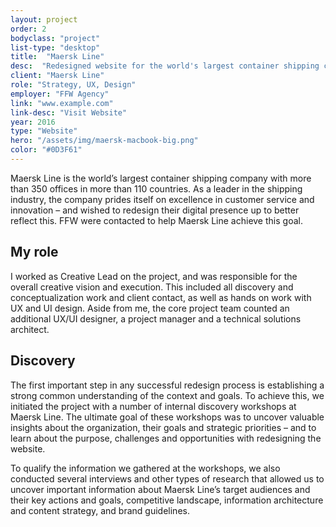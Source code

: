 ```yaml
---
layout: project
order: 2
bodyclass: "project"
list-type: "desktop"
title:  "Maersk Line"
desc:  "Redesigned website for the world's largest container shipping company."
client: "Maersk Line"
role: "Strategy, UX, Design"
employer: "FFW Agency"
link: "www.example.com"
link-desc: "Visit Website"
year: 2016
type: "Website"
hero: "/assets/img/maersk-macbook-big.png"
color: "#0D3F61"
---
```


Maersk Line is the world’s largest container shipping company with more than 350 offices in more than 110 countries. As a leader in the shipping industry, the company prides itself on excellence in customer service and innovation – and wished to redesign their digital presence up to better reflect this. FFW were contacted to help Maersk Line achieve this goal.

My role
---------
I worked as Creative Lead on the project, and was responsible for the overall creative vision and execution. This included all discovery and conceptualization work and client contact, as well as hands on work with UX and UI design. Aside from me, the core project team counted an additional UX/UI designer, a project manager and a technical solutions architect.

Discovery
---------
The first important step in any successful redesign process is establishing a strong common understanding of the context and goals. To achieve this, we initiated the project with a number of internal discovery workshops at Maersk Line. The ultimate goal of these workshops was to uncover valuable insights about the organization, their goals and strategic priorities – and to learn about the purpose, challenges and opportunities with redesigning the website.

To qualify the information we gathered at the workshops, we also conducted several interviews and other types of research that allowed us to uncover important information about Maersk Line’s target audiences and their key actions and goals, competitive landscape, information architecture and content strategy, and brand guidelines.
